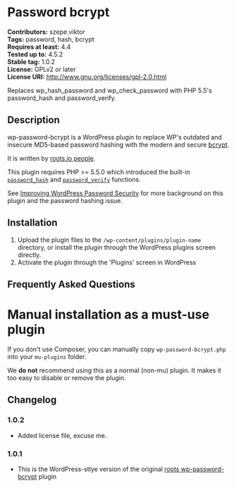 # Password bcrypt #
**Contributors:** szepe.viktor  
**Tags:** password, hash, bcrypt  
**Requires at least:** 4.4  
**Tested up to:** 4.5.2  
**Stable tag:** 1.0.2  
**License:** GPLv2 or later  
**License URI:** http://www.gnu.org/licenses/gpl-2.0.html  

Replaces wp_hash_password and wp_check_password with PHP 5.5's password_hash and password_verify.

## Description ##

wp-password-bcrypt is a WordPress plugin to replace WP's outdated and insecure
MD5-based password hashing with the modern and secure [bcrypt](https://en.wikipedia.org/wiki/Bcrypt).

It is written by [roots.io people](https://roots.io/plugins/bcrypt-password/).

This plugin requires PHP >= 5.5.0 which introduced the built-in
[`password_hash`](http://php.net/manual/en/function.password-hash.php) and
[`password_verify`](http://php.net/manual/en/function.password-verify.php) functions.

See [Improving WordPress Password Security](https://roots.io/improving-wordpress-password-security/)
for more background on this plugin and the password hashing issue.

## Installation ##

1. Upload the plugin files to the `/wp-content/plugins/plugin-name` directory, or install the plugin through the WordPress plugins screen directly.
1. Activate the plugin through the 'Plugins' screen in WordPress

## Frequently Asked Questions ##

# Manual installation as a must-use plugin #

If you don't use Composer, you can manually copy `wp-password-bcrypt.php` into your `mu-plugins` folder.

We **do not** recommend using this as a normal (non-mu) plugin. It makes it too easy to disable or remove the plugin.

## Changelog ##

### 1.0.2 ###
* Added license file, excuse me.

### 1.0.1 ###
* This is the WordPress-stlye version of the original [roots wp-password-bcrypt](https://github.com/roots/wp-password-bcrypt) plugin

